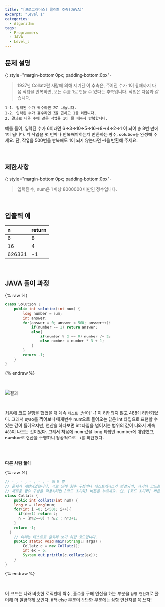 ```yaml
---
title: "[프로그래머스] 콜라츠 추측(JAVA)"
excerpt: "Level 1"
categories: 
  - Algorithm
tags: 
  - Programmers
  - JAVA
  - Level_1
---
```

 
## 문제 설명
{: style="margin-bottom:0px; padding-bottom:0px"}

> 1937년 Collatz란 사람에 의해 제기된 이 추측은, 주어진 수가 1이 될때까지 다음 작업을 반복하면, 모든 수를 1로 만들 수 있다는 추측입니다. 작업은 다음과 같습니다. <br>

```
1-1. 입력된 수가 짝수라면 2로 나눕니다. 
1-2. 입력된 수가 홀수라면 3을 곱하고 1을 더합니다.
2. 결과로 나온 수에 같은 작업을 1이 될 때까지 반복합니다.
```

예를 들어, 입력된 수가 6이라면 6→3→10→5→16→8→4→2→1 이 되어 총 8번 만에 1이 됩니다. 위 작업을 몇 번이나 반복해야하는지 반환하는 함수, solution을 완성해 주세요. 단, 작업을 500번을 반복해도 1이 되지 않는다면 –1을 반환해 주세요.<br>

<br>

## 제한사항
{: style="margin-bottom:0px; padding-bottom:0px"}
> 입력된 수, num은 1 이상 8000000 미만인 정수입니다.
<br>

## 입출력 예

|n|return|
|:------|:------|
|6|8|
|16|4|
|626331|-1|

<br>

## JAVA 풀이 과정

{% raw %}

```java
class Solution {
    public int solution(int num) {
        long number = num;
        int answer;
        for(answer = 0; answer < 500; answer++){
            if(number == 1) return answer;
            else{
                if(number % 2 == 0) number /= 2;
                else number = number * 3 + 1;
            }
        } 
        return -1;
    }
}
```

{% endraw %}

<br>

![결과](https://user-images.githubusercontent.com/70805241/117811833-a00bda00-b293-11eb-8f75-6643d2d8b1d1.png)


<br>

처음에 코드 실행을 했었을 때 계속 `테스트 3`번이 '-1'이 리턴되지 않고 488이 리턴되었다. 그래서 syso를 찍어보니 매개변수 num으로 들어오는 값은 int 타입으로 표현할 수 있는 값이 들어오지만, 연산을 하다보면 int 타입을 넘어서는 범위의 값이 나와서 계속 `488`이 나오는 것이었다. 그래서 처음에 num 값을 long 타입인 number에 대입했고, number로 연산을 수행하니 정상적으로 `-1`를 리턴했다.

<br><br>


**다른 사람 풀이** <br>

{% raw %}

```java
// - , - , - , - , - 외 6 명
// 문제가 개편되었습니다. 이로 인해 함수 구성이나 테스트케이스가 변경되어, 과거의 코드는 동작하지 않을 수 있습니다.
// 새로운 함수 구성을 적용하려면 [코드 초기화] 버튼을 누르세요. 단, [코드 초기화] 버튼을 누르면 작성 중인 코드는 사라집니다.
class Collatz {
    public int collatz(int num) {
    long n = (long)num;
    for(int i =0; i<500; i++){      
      if(n==1) return i;
      n = (n%2==0) ? n/2 : n*3+1;            
    }
    return -1;
  }
    // 아래는 테스트로 출력해 보기 위한 코드입니다.
    public static void main(String[] args) {
        Collatz c = new Collatz();
        int ex = 6;
        System.out.println(c.collatz(ex));
    }
}
```

{% endraw %}

<br>

이 코드는 나와 비슷한 로직인데 짝수, 홀수를 구해 연산을 하는 부분을 `삼항 연산자`로 풀이해 더 깔끔하게 보인다. if와 else 부분이 간단한 부분에는 삼항 연산자를 꼭 쓰자!